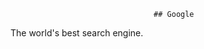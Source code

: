                                     ## Google
The world's best search engine.



        

        
        